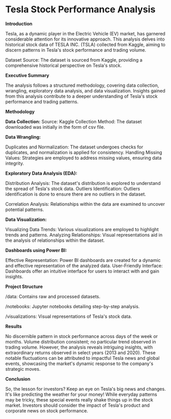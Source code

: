 # Tesla Stock Performance Analysis

**Introduction**

Tesla, as a dynamic player in the Electric Vehicle (EV) market, has garnered considerable attention for its innovative approach. This analysis delves into historical stock data of TESLA INC. (TSLA) collected from Kaggle, aiming to discern patterns in Tesla's stock performance and trading volume.

Dataset Source: The dataset is sourced from Kaggle, providing a comprehensive historical perspective on Tesla's stock.


**Executive Summary**

The analysis follows a structured methodology, covering data collection, wrangling, exploratory data analysis, and data visualization. Insights gained from this analysis contribute to a deeper understanding of Tesla's stock performance and trading patterns.

**Methodology**

**Data Collection:**
Source: Kaggle
Collection Method: The dataset downloaded was initially in the form of csv file.  

**Data Wrangling:**

Duplicates and Normalization: The dataset undergoes checks for duplicates, and normalization is applied for consistency.
Handling Missing Values: Strategies are employed to address missing values, ensuring data integrity.

**Exploratory Data Analysis (EDA):**

Distribution Analysis: The dataset's distribution is explored to understand the spread of Tesla's stock data.
Outliers Identification: Outliers identification is done to ensure there are no outliers in the dataset. 

Correlation Analysis: Relationships within the data are examined to uncover potential patterns.

**Data Visualization:**

Visualizing Data Trends: Various visualizations are employed to highlight trends and patterns.
Analyzing Relationships: Visual representations aid in the analysis of relationships within the dataset.

**Dashboards using Power BI:**

Effective Representation: Power BI dashboards are created for a dynamic and effective representation of the analyzed data.
User-Friendly Interface: Dashboards offer an intuitive interface for users to interact with and gain insights.


**Project Structure**

/data: Contains raw and processed datasets.

/notebooks: Jupyter notebooks detailing step-by-step analysis.

/visualizations: Visual representations of Tesla's stock data.

**Results**

No discernible pattern in stock performance across days of the week or months.
Volume distribution consistent; no particular trend observed in trading volume.
However, the analysis reveals intriguing insights, with extraordinary returns observed in select years (2013 and 2020). These notable fluctuations can be attributed to impactful Tesla news and global events, showcasing the market's dynamic response to the company's strategic moves.

**Conclusion**

So, the lesson for investors? Keep an eye on Tesla's big news and changes. It's like predicting the weather for your money!  While everyday patterns may be tricky, these special events really shake things up in the stock market.
 Investors should consider the impact of Tesla's product and corporate news on stock performance.

